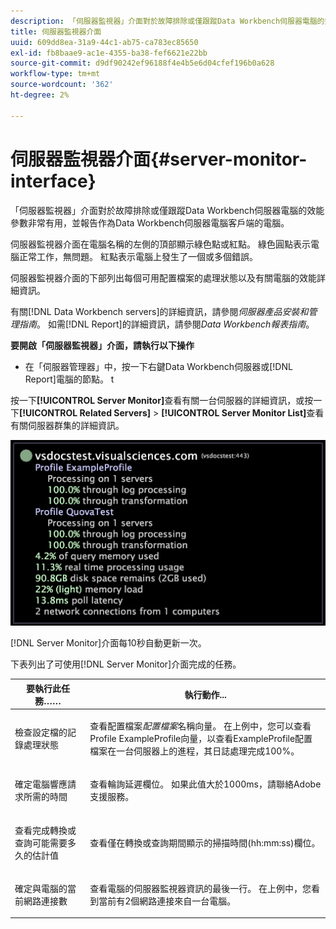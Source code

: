 ```yaml
---
description: 「伺服器監視器」介面對於故障排除或僅跟蹤Data Workbench伺服器電腦的效能參數非常有用，並報告作為Data Workbench伺服器電腦客戶端的電腦。
title: 伺服器監視器介面
uuid: 609dd8ea-31a9-44c1-ab75-ca783ec85650
exl-id: fb8baae9-ac1e-4355-ba38-fef6621e22bb
source-git-commit: d9df90242ef96188f4e4b5e6d04cfef196b0a628
workflow-type: tm+mt
source-wordcount: '362'
ht-degree: 2%

---
```


# 伺服器監視器介面{#server-monitor-interface}

「伺服器監視器」介面對於故障排除或僅跟蹤Data Workbench伺服器電腦的效能參數非常有用，並報告作為Data Workbench伺服器電腦客戶端的電腦。

伺服器監視器介面在電腦名稱的左側的頂部顯示綠色點或紅點。 綠色圓點表示電腦正常工作，無問題。 紅點表示電腦上發生了一個或多個錯誤。

伺服器監視器介面的下部列出每個可用配置檔案的處理狀態以及有關電腦的效能詳細資訊。

有關[!DNL Data Workbench servers]的詳細資訊，請參閱&#x200B;*伺服器產品安裝和管理指南*。 如需[!DNL Report]的詳細資訊，請參閱&#x200B;*Data Workbench報表指南*。

**要開啟「伺服器監視器」介面，請執行以下操作**

* 在「伺服器管理器」中，按一下右鍵Data Workbench伺服器或[!DNL Report]電腦的節點。 t

按一下&#x200B;**[!UICONTROL Server Monitor]**&#x200B;查看有關一台伺服器的詳細資訊，或按一下&#x200B;**[!UICONTROL Related Servers]** > **[!UICONTROL Server Monitor List]**&#x200B;查看有關伺服器群集的詳細資訊。

![](assets/vis_ServerMonitor.png)

[!DNL Server Monitor]介面每10秒自動更新一次。

下表列出了可使用[!DNL Server Monitor]介面完成的任務。

<table id="table_A65426669ADE44B5A6BAD9D4E99A5CAC"> 
 <thead> 
  <tr> 
   <th colname="col1" class="entry"> 要執行此任務…… </th> 
   <th colname="col2" class="entry"> 執行動作... </th> 
  </tr> 
 </thead>
 <tbody> 
  <tr> 
   <td colname="col1"> <p>檢查設定檔的記錄處理狀態 </p> </td> 
   <td colname="col2"> <p>查看配置檔案<i>配置檔案</i>名稱向量。 在上例中，您可以查看Profile ExampleProfile向量，以查看ExampleProfile配置檔案在一台伺服器上的進程，其日誌處理完成100%。 </p> </td> 
  </tr> 
  <tr> 
   <td colname="col1"> <p>確定電腦響應請求所需的時間 </p> </td> 
   <td colname="col2"> <p>查看輪詢延遲欄位。 如果此值大於1000ms，請聯絡Adobe支援服務。 </p> </td> 
  </tr> 
  <tr> 
   <td colname="col1"> <p>查看完成轉換或查詢可能需要多久的估計值 </p> </td> 
   <td colname="col2"> <p>查看僅在轉換或查詢期間顯示的掃描時間(hh:mm:ss)欄位。 </p> </td> 
  </tr> 
  <tr> 
   <td colname="col1"> <p>確定與電腦的當前網路連接數 </p> </td> 
   <td colname="col2"> <p>查看電腦的<span class="wintitle">伺服器監視器</span>資訊的最後一行。 在上例中，您看到當前有2個網路連接來自一台電腦。 </p> </td> 
  </tr> 
 </tbody> 
</table>
